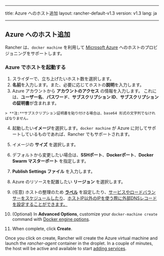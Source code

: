 * * *

title: Azure へのホスト追加 layout: rancher-default-v1.3 version: v1.3 lang: ja

* * *

## Azure へのホスト追加

Rancher は、`docker machine` を利用して [Microsoft Azure](https://azure.microsoft.com) へのホストのプロビジョニングをサポートします。

### Azure でホストを起動する

  1. スライダーで、立ち上げたいホスト数を選択します。
  2. **名前**を入力します。また、必要に応じてホストの**説明**を入力します。
  3. Azure アカウントから **アカウントのアクセス** の情報を入力します。 これには、**ユーザー名**、**パスワード**、**サブスクリプション ID**、**サブスクリプションの証明書**が含まれます。
    
    > **注:**サブスクリプション証明書を貼り付ける場合は、base64 形式の文字列でなければなりません。

  4. 起動したい**イメージ**を選択します。`docker machine` が Azure に対してサポートしているものであれば、Rancher でもサポートされます。

  5. イメージの **サイズ** を選択します。
  6. デフォルトから変更したい場合は、**SSHポート**、**Dockerポート**、**Docker Swarm マスターポート** を指定します。
  7. **Publish Settings ファイル** を入力します。
  8. Azure のリソースを配置したい **リージョン** を選択します。
  9. (任意) ホストの整理のため **[ラベル]({{site.baseurl}}/rancher/{{page.version}}/{{page.lang}}/hosts/#labels)** を設定したり、[サービスやロードバランサーをスケジュールしたり]({{site.baseurl}}/rancher/{{page.version}}/{{page.lang}}/cattle/scheduling/)、[ホストIP以外のIPを使う際に外部DNSレコードを設定することができます。]({{site.baseurl}}/rancher/{{page.version}}/{{page.lang}}/cattle/external-dns-service/#using-a-specific-ip-for-external-dns)
 10. (Optional) In **Advanced Options**, customize your `docker-machine create` command with [Docker engine options](https://docs.docker.com/machine/reference/create/#specifying-configuration-options-for-the-created-docker-engine).
 11. When complete, click **Create**.

Once you click on create, Rancher will create the Azure virtual machine and launch the *rancher-agent* container in the droplet. In a couple of minutes, the host will be active and available to start [adding services]({{site.baseurl}}/rancher/{{page.version}}/{{page.lang}}/cattle/adding-services/).